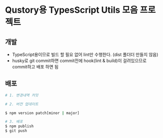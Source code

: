 # Qustory용 TypesScript Utils 모음 프로젝트

## 개발

- TypeScript용이므로 빌드 할 필요 없어 lint만 수행한다. (dist 폴더더 만들지 않음)
- husky로 git commit하면 commit전에 hook(lint & build)이 걸려있으므로 commit하고 배포 하면 됨

## 배포

```bash
# 1. 변경내역 커밋

# 2. 버전 업데이트

$ npm version patch[minor | major]

# 3. 배포
$ npm publish
$ git push
```
